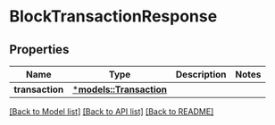 # BlockTransactionResponse

## Properties
Name | Type | Description | Notes
------------ | ------------- | ------------- | -------------
**transaction** | [***models::Transaction**](Transaction.md) |  | 

[[Back to Model list]](../README.md#documentation-for-models) [[Back to API list]](../README.md#documentation-for-api-endpoints) [[Back to README]](../README.md)


